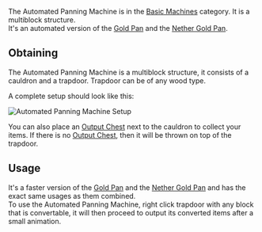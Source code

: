 The Automated Panning Machine is in the [Basic Machines](https://github.com/Slimefun/Slimefun4/wiki/Basic-Machines) category. It is a multiblock structure.<br>
It's an automated version of the [Gold Pan](https://github.com/Slimefun/Slimefun4/wiki/Gold-Pan) and the [Nether Gold Pan](https://github.com/Slimefun/Slimefun4/wiki/Nether-Gold-Pan).

## Obtaining

The Automated Panning Machine is a multiblock structure, it consists of a cauldron and a trapdoor. Trapdoor can be of any wood type.<br>

A complete setup should look like this:

<img src="/slimefun-images/multiblock-automated-panning-machine.png" alt="Automated Panning Machine Setup">

You can also place an [Output Chest](https://github.com/Slimefun/Slimefun4/wiki/Output-Chest) next to the cauldron to collect your items. If there is no [Output Chest](https://github.com/Slimefun/Slimefun4/wiki/Output-Chest), then it will be thrown on top of the trapdoor.

## Usage

It's a faster version of the [Gold Pan](https://github.com/Slimefun/Slimefun4/wiki/Gold-Pan) and the [Nether Gold Pan](https://github.com/Slimefun/Slimefun4/wiki/Nether-Gold-Pan) and has the exact same usages as them combined.<br>
To use the Automated Panning Machine, right click trapdoor with any block that is convertable, it will then proceed to output its converted items after a small animation.
